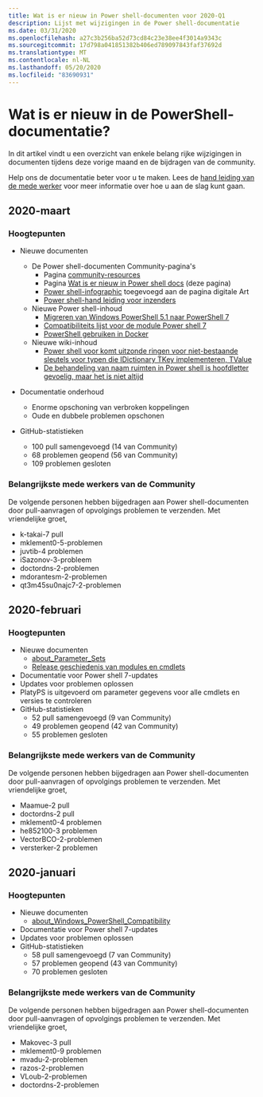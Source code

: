 ```yaml
---
title: Wat is er nieuw in Power shell-documenten voor 2020-Q1
description: Lijst met wijzigingen in de Power shell-documentatie
ms.date: 03/31/2020
ms.openlocfilehash: a27c3b256ba52d73cd84c23e38ee4f3014a9343c
ms.sourcegitcommit: 17d798a041851382b406ed789097843faf37692d
ms.translationtype: MT
ms.contentlocale: nl-NL
ms.lasthandoff: 05/20/2020
ms.locfileid: "83690931"
---
```

# <a name="whats-new-in-powershell-docs"></a>Wat is er nieuw in de PowerShell-documentatie?

In dit artikel vindt u een overzicht van enkele belang rijke wijzigingen in documenten tijdens deze vorige maand en de bijdragen van de community.

Help ons de documentatie beter voor u te maken. Lees de [hand leiding van de mede werker][contrib] voor meer informatie over hoe u aan de slag kunt gaan.

## <a name="2020-march"></a>2020-maart

### <a name="highlights"></a>Hoogtepunten

- Nieuwe documenten
  - De Power shell-documenten Community-pagina's
    - Pagina [community-resources](/powershell/scripting/community/community-support)
    - Pagina [Wat is er nieuw in Power shell docs](#2020-march) (deze pagina)
    - [Power shell-infographic](https://github.com/MicrosoftDocs/PowerShell-Docs/blob/staging/assets/PowerShell_7_Infographic.pdf) toegevoegd aan de pagina digitale Art
    - [Power shell-hand leiding voor inzenders](/powershell/scripting/community/contributing/overview?view=powershell-7)
  - Nieuwe Power shell-inhoud
    - [Migreren van Windows PowerShell 5.1 naar PowerShell 7](/powershell/scripting/whats-new/migrating-from-windows-powershell-51-to-powershell-7)
    - [Compatibiliteits lijst voor de module Power shell 7](/PowerShell/scripting/whats-new/module-compatibility)
    - [PowerShell gebruiken in Docker](/powershell/scripting/install/powershell-in-docker)
  - Nieuwe wiki-inhoud
    - [Power shell voor komt uitzonde ringen voor niet-bestaande sleutels voor typen die IDictionary TKey implementeren, TValue](https://github.com/MicrosoftDocs/PowerShell-Docs/wiki/PowerShell-prevents-exceptions-for-non-existent-keys-for-types-that-implement-IDictionary-TKey,-TValue-)
    - [De behandeling van naam ruimten in Power shell is hoofdletter gevoelig, maar het is niet altijd](https://github.com/MicrosoftDocs/PowerShell-Docs/wiki/PowerShell's-treatment-of-namespaces-is-case-insensitive-but-case-preserving)

- Documentatie onderhoud
  - Enorme opschoning van verbroken koppelingen
  - Oude en dubbele problemen opschonen

- GitHub-statistieken
  - 100 pull samengevoegd (14 van Community)
  - 68 problemen geopend (56 van Community)
  - 109 problemen gesloten

### <a name="top-community-contributors"></a>Belangrijkste mede werkers van de Community

De volgende personen hebben bijgedragen aan Power shell-documenten door pull-aanvragen of opvolgings problemen te verzenden. Met vriendelijke groet,

- k-takai-7 pull
- mklement0-5-problemen
- juvtib-4 problemen
- iSazonov-3-probleem
- doctordns-2-problemen
- mdorantesm-2-problemen
- qt3m45su0najc7-2-problemen

## <a name="2020-february"></a>2020-februari

### <a name="highlights"></a>Hoogtepunten

- Nieuwe documenten
  - [about_Parameter_Sets](/powershell/module/microsoft.powershell.core/about/about_parameter_sets)
  - [Release geschiedenis van modules en cmdlets](/powershell/scripting/whats-new/cmdlet-versions)
- Documentatie voor Power shell 7-updates
- Updates voor problemen oplossen
- PlatyPS is uitgevoerd om parameter gegevens voor alle cmdlets en versies te controleren
- GitHub-statistieken
  - 52 pull samengevoegd (9 van Community)
  - 49 problemen geopend (42 van Community)
  - 55 problemen gesloten

### <a name="top-community-contributors"></a>Belangrijkste mede werkers van de Community

De volgende personen hebben bijgedragen aan Power shell-documenten door pull-aanvragen of opvolgings problemen te verzenden. Met vriendelijke groet,

- Maamue-2 pull
- doctordns-2 pull
- mklement0-4 problemen
- he852100-3 problemen
- VectorBCO-2-problemen
- versterker-2 problemen

## <a name="2020-january"></a>2020-januari

### <a name="highlights"></a>Hoogtepunten

- Nieuwe documenten
  - [about_Windows_PowerShell_Compatibility](/powershell/module/microsoft.powershell.core/about/about_Windows_PowerShell_Compatibility)
- Documentatie voor Power shell 7-updates
- Updates voor problemen oplossen
- GitHub-statistieken
  - 58 pull samengevoegd (7 van Community)
  - 57 problemen geopend (43 van Community)
  - 70 problemen gesloten

### <a name="top-community-contributors"></a>Belangrijkste mede werkers van de Community

De volgende personen hebben bijgedragen aan Power shell-documenten door pull-aanvragen of opvolgings problemen te verzenden. Met vriendelijke groet,

- Makovec-3 pull
- mklement0-9 problemen
- mvadu-2-problemen
- razos-2-problemen
- VLoub-2-problemen
- doctordns-2-problemen

<!-- Link references -->
[contrib]: contributing/overview.md
